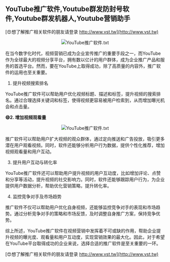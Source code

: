 ## **YouTube推广软件,Youtube群发防封号软件,Youtube群发机器人,Youtube营销助手**

[😍想了解推广相关软件的朋友请登录 http://www.vst.tw](http://www.vst.tw)

 <center><img src="https://vst.tw/MP4/tuiguang/png/1.png" alt="YouTube推广软件.txt"></center>

在当今数字化时代，视频营销已成为企业宣传推广的重要手段之一，而YouTube作为全球最大的视频分享平台，拥有数以亿计的用户群体，成为企业推广产品和服务的首选平台。然而，要在YouTube上取得成功，除了高质量的内容外，推广软件的运用也至关重要。

1. 提升视频搜索排名

YouTube推广软件可以帮助用户优化视频标题、描述和标签，提升视频的搜索排名。通过合理选择关键词和标签，使得视频更容易被用户检索到，从而增加曝光机会和点击量。

**😄2. 增加视频观看量**

 <center><img src="https://vst.tw/MP4/tuiguang/png/2.png" alt="YouTube推广软件.txt"></center>

推广软件可以帮助用户扩大视频的观众群体，通过定向推送和广告投放，吸引更多潜在用户观看视频。同时，软件还能够分析用户行为数据，提供个性化推荐，增加视频观看量和用户互动。

3. 提升用户互动与转化率

YouTube推广软件还可以帮助用户提升视频的用户互动度，比如增加评论、点赞和分享等活动，提升视频的社交影响力。同时，软件还能够跟踪用户行为，为企业提供用户数据分析，帮助优化营销策略，提升转化率。

4. 监控竞争对手及市场趋势

推广软件不仅可以帮助用户优化自身视频，还能够监控竞争对手的表现和市场趋势。通过分析竞争对手的策略和市场反馈，及时调整自身推广方案，保持竞争优势。

综上所述，YouTube推广软件在视频营销中发挥着不可或缺的作用，帮助企业提升视频的曝光度、观看量和用户互动度，实现营销效果的最大化。因此，对于希望在YouTube平台取得成功的企业来说，选择合适的推广软件是至关重要的一环。

[😍想了解推广相关软件的朋友请登录 http://www.vst.tw](http://www.vst.tw)




